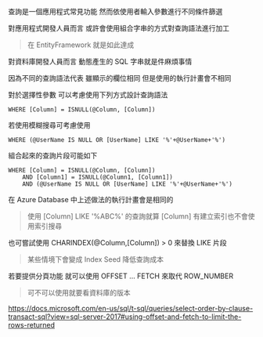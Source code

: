 查詢是一個應用程式常見功能
然而依使用者輸入參數進行不同條件篩選

對應用程式開發人員而言
或許會使用組合字串的方式對查詢語法進行加工

> 在 EntityFramework 就是如此達成

對資料庫開發人員而言
動態產生的 SQL 字串就是件麻煩事情

因為不同的查詢語法代表
雖顯示的欄位相同
但是使用的執行計畫會不相同

對於選擇性參數
可以考慮使用下列方式設計查詢語法

```
WHERE [Column] = ISNULL(@Column, [Column])
```

若使用模糊搜尋可考慮使用

```
WHERE (@UserName IS NULL OR [UserName] LIKE '%'+@UserName+'%')
```

組合起來的查詢片段可能如下

```
WHERE [Column] = ISNULL(@Column, [Column])
	AND [Column1] = ISNULL(@Column1, [Column1])
	AND (@UserName IS NULL OR [UserName] LIKE '%'+@UserName+'%')
```

在 Azure Database 中上述做法的執行計畫會是相同的

> 使用 [Column] LIKE '%ABC%' 的查詢就算 [Column] 有建立索引也不會使用索引搜尋

也可嘗試使用 CHARINDEX(@Column,[Column]) > 0
來替換 LIKE 片段

> 某些情境下會變成 Index Seed 降低查詢成本

若要提供分頁功能
就可以使用 OFFSET ... FETCH 來取代 ROW_NUMBER 

> 可不可以使用就要看資料庫的版本

https://docs.microsoft.com/en-us/sql/t-sql/queries/select-order-by-clause-transact-sql?view=sql-server-2017#using-offset-and-fetch-to-limit-the-rows-returned